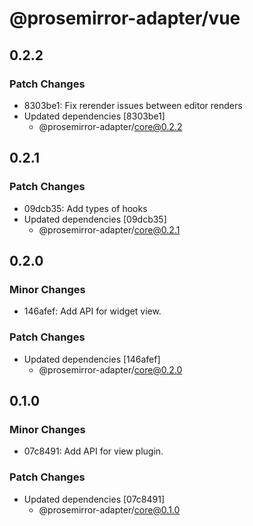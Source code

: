 # @prosemirror-adapter/vue

## 0.2.2

### Patch Changes

-   8303be1: Fix rerender issues between editor renders
-   Updated dependencies [8303be1]
    -   @prosemirror-adapter/core@0.2.2

## 0.2.1

### Patch Changes

-   09dcb35: Add types of hooks
-   Updated dependencies [09dcb35]
    -   @prosemirror-adapter/core@0.2.1

## 0.2.0

### Minor Changes

-   146afef: Add API for widget view.

### Patch Changes

-   Updated dependencies [146afef]
    -   @prosemirror-adapter/core@0.2.0

## 0.1.0

### Minor Changes

-   07c8491: Add API for view plugin.

### Patch Changes

-   Updated dependencies [07c8491]
    -   @prosemirror-adapter/core@0.1.0
